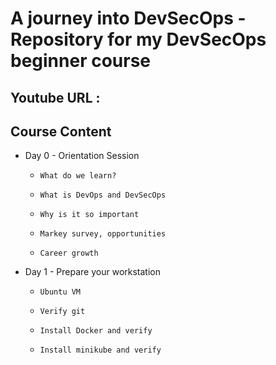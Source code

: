 # A journey into DevSecOps - Repository for my DevSecOps beginner course

## Youtube URL :  

## Course Content

- Day 0 - Orientation Session
	-     What do we learn?
	-     What is DevOps and DevSecOps
	-     Why is it so important
	-     Markey survey, opportunities
	-     Career growth 

- Day 1 - Prepare your workstation
	-     Ubuntu VM 
	-     Verify git
	-     Install Docker and verify
	-     Install minikube and verify